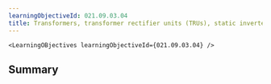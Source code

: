 ```yaml
---
learningObjectiveId: 021.09.03.04
title: Transformers, transformer rectifier units (TRUs), static inverters
---
```


```tsx eval
<LearningOBjectives learningObjectiveId={021.09.03.04} />
```

## Summary
